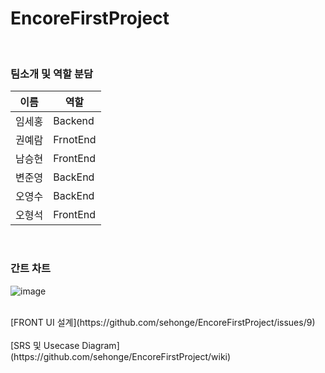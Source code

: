 # EncoreFirstProject

<br/>

### 팀소개 및 역할 분담

| 이름 | 역할  | 
| --- | --- |
임세홍 | Backend 
권예람 | FrnotEnd 
남승현 | FrontEnd 
변준영 | BackEnd 
오영수 | BackEnd 
오형석 | FrontEnd 

<br/>

### 간트 차트
![image](https://user-images.githubusercontent.com/46814964/115572495-e7d5bc00-a2fa-11eb-9c2a-894987a824f3.png)

<br/>
[FRONT UI 설계](https://github.com/sehonge/EncoreFirstProject/issues/9)
<br/><br/>
[SRS 및 Usecase Diagram](https://github.com/sehonge/EncoreFirstProject/wiki)

